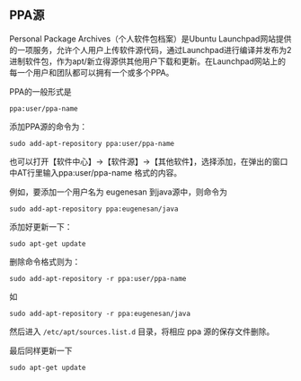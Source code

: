## PPA源

Personal Package Archives（个人软件包档案）是Ubuntu Launchpad网站提供的一项服务，允许个人用户上传软件源代码，通过Launchpad进行编译并发布为2进制软件包，作为apt/新立得源供其他用户下载和更新。在Launchpad网站上的每一个用户和团队都可以拥有一个或多个PPA。

PPA的一般形式是 

```
ppa:user/ppa-name  
```

添加PPA源的命令为：

```
sudo add-apt-repository ppa:user/ppa-name
```

也可以打开【软件中心】->【软件源】->【其他软件】，选择添加，在弹出的窗口中AT行里输入ppa:user/ppa-name 格式的内容。

例如，要添加一个用户名为 eugenesan 到java源中，则命令为

```
sudo add-apt-repository ppa:eugenesan/java
```

添加好更新一下： 

```
sudo apt-get update
```

删除命令格式则为：

```
sudo add-apt-repository -r ppa:user/ppa-name
```

如 

```
sudo add-apt-repository -r ppa:eugenesan/java
```
然后进入 `/etc/apt/sources.list.d` 目录，将相应 ppa 源的保存文件删除。

最后同样更新一下

```
sudo apt-get update
```